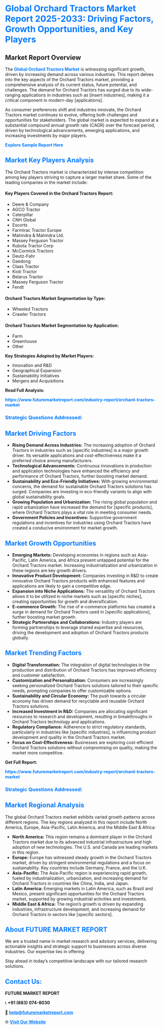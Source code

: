 <h1 style="color: #007BFF;">Global Orchard Tractors Market Report 2025-2033: Driving Factors, Growth Opportunities, and Key Players</h1>

<section id="overview">
<h2>Market Report Overview</h2>
<p>The <a href="https://www.futuremarketreport.com/industry-report/orchard-tractors-market" style="color: #007BFF; text-decoration: none;"><strong>Global Orchard Tractors Market</strong></a> is witnessing significant growth, driven by increasing demand across various industries. This report delves into the key aspects of the Orchard Tractors market, providing a comprehensive analysis of its current status, future potential, and challenges. The demand for Orchard Tractors has surged due to its wide-ranging applications in industries such as [insert industries], making it a critical component in modern-day [applications].</p>
<p>As consumer preferences shift and industries innovate, the Orchard Tractors market continues to evolve, offering both challenges and opportunities for stakeholders. The global market is expected to expand at a substantial compound annual growth rate (CAGR) over the forecast period, driven by technological advancements, emerging applications, and increasing investments by major players.</p>
</section>

<section id="overview">
<p><a href="https://www.futuremarketreport.com/request-sample/reportId=90791" style="color: #007BFF; text-decoration: none;"><strong>Explore Sample Report Here</strong></a></p>
</section>

<section id="key-players">
<h2 style="color: #007BFF;">Market Key Players Analysis</h2>
<p>The Orchard Tractors market is characterized by intense competition among key players striving to capture a larger market share. Some of the leading companies in the market include:</p>
<h4>Key Players Covered in the Orchard Tractors Report:</h4>
<ul><li>Deere &amp; Company</li><li>AGCO Tractor</li><li>Caterpillar</li><li>CNH Global</li><li>Escorts</li><li>Farmtrac Tractor Europe</li><li>Mahindra &amp; Mahindra Ltd.</li><li>Massey Ferguson Tractor</li><li>Kubota Tractor Corp</li><li>McCormick Tractors</li><li>Deutz-Fahr</li><li>Daedong</li><li>Claas Tractor</li><li>Kioti Tractor</li><li>Belarus Tractor</li><li>Massey Ferguson Tractor</li><li>Fendt</li></ul>
<h4>Orchard Tractors Market Segmentation by Type:</h4>
<ul><li>Wheeled Tractors</li><li>Crawler Tractors</li></ul>

<h4>Orchard Tractors Market Segmentation by Application:</h4>
<ul><li>Farm</li><li>Greenhouse</li><li>Other</li></ul>
<p><strong>Key Strategies Adopted by Market Players:</strong></p>
<ul>
<li>Innovation and R&D</li>
<li>Geographical Expansion</li>
<li>Sustainability Initiatives</li>
<li>Mergers and Acquisitions</li>
</ul>
</section>

<section>
<p><strong>Read Full Analysis: </strong></p><a href="https://www.futuremarketreport.com/industry-report/orchard-tractors-market" style="color: #007BFF; text-decoration: none;"><strong>https://www.futuremarketreport.com/industry-report/orchard-tractors-market</strong></a>
<h3 style="color: #007BFF;">Strategic Questions Addressed:</h3>
</section>

<section id="driving-factors">
<h2 style="color: #007BFF;">Market Driving Factors</h2>
<ul>
<li><strong>Rising Demand Across Industries:</strong> The increasing adoption of Orchard Tractors in industries such as [specific industries] is a major growth driver. Its versatile applications and cost-effectiveness make it a preferred choice among manufacturers.</li>
<li><strong>Technological Advancements:</strong> Continuous innovations in production and application technologies have enhanced the efficiency and performance of Orchard Tractors, further boosting market demand.</li>
<li><strong>Sustainability and Eco-Friendly Initiatives:</strong> With growing environmental concerns, the demand for sustainable Orchard Tractors solutions has surged. Companies are investing in eco-friendly variants to align with global sustainability goals.</li>
<li><strong>Growing Population and Urbanization:</strong> The rising global population and rapid urbanization have increased the demand for [specific products], where Orchard Tractors plays a vital role in meeting consumer needs.</li>
<li><strong>Government Policies and Incentives:</strong> Supportive government regulations and incentives for industries using Orchard Tractors have created a conducive environment for market growth.</li>
</ul>
</section>

<section id="growth-opportunities">
<h2 style="color: #007BFF;">Market Growth Opportunities</h2>
<ul>
<li><strong>Emerging Markets:</strong> Developing economies in regions such as Asia-Pacific, Latin America, and Africa present untapped potential for the Orchard Tractors market. Increasing industrialization and urbanization in these regions are key growth drivers.</li>
<li><strong>Innovative Product Development:</strong> Companies investing in R&D to create innovative Orchard Tractors products with enhanced features and applications are likely to gain a competitive edge.</li>
<li><strong>Expansion into Niche Applications:</strong> The versatility of Orchard Tractors allows it to be utilized in niche markets such as [specific niches], creating opportunities for growth and diversification.</li>
<li><strong>E-commerce Growth:</strong> The rise of e-commerce platforms has created a surge in demand for Orchard Tractors used in [specific applications], further boosting market growth.</li>
<li><strong>Strategic Partnerships and Collaborations:</strong> Industry players are forming partnerships to leverage shared expertise and resources, driving the development and adoption of Orchard Tractors products globally.</li>
</ul>
</section>

<section id="trending-factors">
<h2 style="color: #007BFF;">Market Trending Factors</h2>
<ul>
<li><strong>Digital Transformation:</strong> The integration of digital technologies in the production and distribution of Orchard Tractors has improved efficiency and customer satisfaction.</li>
<li><strong>Customization and Personalization:</strong> Consumers are increasingly seeking personalized Orchard Tractors solutions tailored to their specific needs, prompting companies to offer customizable options.</li>
<li><strong>Sustainability and Circular Economy:</strong> The push towards a circular economy has driven demand for recyclable and reusable Orchard Tractors solutions.</li>
<li><strong>Increased Investment in R&D:</strong> Companies are allocating significant resources to research and development, resulting in breakthroughs in Orchard Tractors technology and applications.</li>
<li><strong>Regulatory Compliance:</strong> Adherence to strict regulatory standards, particularly in industries like [specific industries], is influencing product development and quality in the Orchard Tractors market.</li>
<li><strong>Focus on Cost-Effectiveness:</strong> Businesses are exploring cost-efficient Orchard Tractors solutions without compromising on quality, making the market more competitive.</li>
</ul>
</section>

<section>
<p><strong>Get Full Report: </strong></p><a href="https://www.futuremarketreport.com/industry-report/orchard-tractors-market" style="color: #007BFF; text-decoration: none;"><strong>https://www.futuremarketreport.com/industry-report/orchard-tractors-market</strong></a>
<h3 style="color: #007BFF;">Strategic Questions Addressed:</h3>
</section>


<section id="regional-analysis">
<h2 style="color: #007BFF;">Market Regional Analysis</h2>
<p>The global Orchard Tractors market exhibits varied growth patterns across different regions. The key regions analyzed in this report include North America, Europe, Asia-Pacific, Latin America, and the Middle East & Africa:</p>
<ul>
<li><strong>North America:</strong> This region remains a dominant player in the Orchard Tractors market due to its advanced industrial infrastructure and high adoption of new technologies. The U.S. and Canada are leading markets in this region.</li>
<li><strong>Europe:</strong> Europe has witnessed steady growth in the Orchard Tractors market, driven by stringent environmental regulations and a focus on sustainability. Key countries include Germany, France, and the U.K.</li>
<li><strong>Asia-Pacific:</strong> The Asia-Pacific region is experiencing rapid growth, fueled by industrialization, urbanization, and increasing demand for Orchard Tractors in countries like China, India, and Japan.</li>
<li><strong>Latin America:</strong> Emerging markets in Latin America, such as Brazil and Mexico, present significant opportunities for the Orchard Tractors market, supported by growing industrial activities and investments.</li>
<li><strong>Middle East & Africa:</strong> The region’s growth is driven by expanding industries, infrastructure development, and increasing demand for Orchard Tractors in sectors like [specific sectors].</li>
</ul>
</section>

<footer>
<h2 style="color: #007BFF;">About FUTURE MARKET REPORT</h2>
<p>We are a trusted name in market research and advisory services, delivering actionable insights and strategic support to businesses across diverse industries. Our expertise lies in offering:</p>

<p>Stay ahead in today’s competitive landscape with our tailored research solutions.</p>

<h2 style="color: #007BFF;">Contact Us:</h2>
<p><strong>FUTURE MARKET REPORT</strong></p>
<p>📞 <strong>+91 (883) 074-8030</strong></p>
<p>📧 <strong><a href="mailto:help@futuremarketreport.com" style="color: #007BFF;">help@futuremarketreport.com</a></strong></p>
<p>🌐 <strong><a href="https://www.futuremarketreport.com/" style="color: #007BFF;">Visit Our Website</a></strong></p>
</footer>